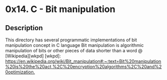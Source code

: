 # 0x14. C - Bit manipulation
## Description
This directory has several programmatic implementations of bit manipulation concept in C language
Bit manipulation is algorithmic manipulation of bits or other pieces of data shorter than a word @ [Wikipedia][wkpd]
[wkpd]: <https://en.wikipedia.org/wiki/Bit_manipulation#:~:text=Bit%20manipulation%20is%20the%20act,%2C%20encryption%20algorithms%2C%20and%20optimization.>
